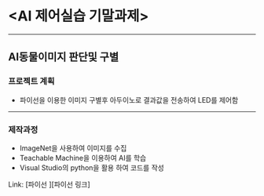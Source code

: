 # <AI 제어실습 기말과제>
-----------------------
## AI동물이미지 판단및 구별
### 프로젝트 계획
  * 파이선을 이용한 이미지 구별후 아두이노로 결과값을 전송하여 LED를 제어함
----------------------------------------------------------
### 제작과정
* ImageNet을 사용하여 이미지를 수집 
* Teachable Machine을 이용하여 AI를 학습
* Visual Studio의 python을 활용 하여 코드를 작성 

Link: [파이선 ][파이선 링크]

[파이선 ]:https://github.com/lingicheon/AI-/blob/main/AI%ED%8C%8C%EC%9D%B4%EC%84%A0%20%EC%BD%94%EB%93%9C
